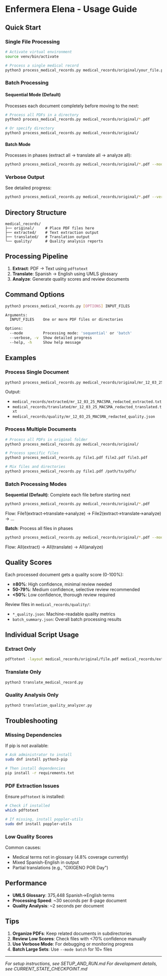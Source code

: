 # Enfermera Elena - Usage Guide

## Quick Start

### Single File Processing
```bash
# Activate virtual environment
source venv/bin/activate

# Process a single medical record
python3 process_medical_records.py medical_records/original/your_file.pdf
```

### Batch Processing

#### Sequential Mode (Default)
Processes each document completely before moving to the next:
```bash
# Process all PDFs in a directory
python3 process_medical_records.py medical_records/original/*.pdf

# Or specify directory
python3 process_medical_records.py medical_records/original/
```

#### Batch Mode
Processes in phases (extract all → translate all → analyze all):
```bash
python3 process_medical_records.py medical_records/original/*.pdf --mode batch
```

### Verbose Output
See detailed progress:
```bash
python3 process_medical_records.py medical_records/original/*.pdf --verbose
```

## Directory Structure

```
medical_records/
├── original/     # Place PDF files here
├── extracted/    # Text extraction output
├── translated/   # Translation output
└── quality/      # Quality analysis reports
```

## Processing Pipeline

1. **Extract**: PDF → Text using `pdftotext`
2. **Translate**: Spanish → English using UMLS glossary
3. **Analyze**: Generate quality scores and review documents

## Command Options

```bash
python3 process_medical_records.py [OPTIONS] INPUT_FILES

Arguments:
  INPUT_FILES    One or more PDF files or directories

Options:
  --mode         Processing mode: 'sequential' or 'batch'
  --verbose, -v  Show detailed progress
  --help, -h     Show help message
```

## Examples

### Process Single Document
```bash
python3 process_medical_records.py medical_records/original/mr_12_03_25_MACSMA_redacted.pdf
```
Output:
- `medical_records/extracted/mr_12_03_25_MACSMA_redacted_extracted.txt`
- `medical_records/translated/mr_12_03_25_MACSMA_redacted_translated.txt`
- `medical_records/quality/mr_12_03_25_MACSMA_redacted_quality.json`

### Process Multiple Documents
```bash
# Process all PDFs in original folder
python3 process_medical_records.py medical_records/original/

# Process specific files
python3 process_medical_records.py file1.pdf file2.pdf file3.pdf

# Mix files and directories
python3 process_medical_records.py file1.pdf /path/to/pdfs/
```

### Batch Processing Modes

**Sequential (Default)**: Complete each file before starting next
```bash
python3 process_medical_records.py medical_records/original/*.pdf
```
Flow: File1(extract→translate→analyze) → File2(extract→translate→analyze) → ...

**Batch**: Process all files in phases
```bash
python3 process_medical_records.py medical_records/original/*.pdf --mode batch
```
Flow: All(extract) → All(translate) → All(analyze)

## Quality Scores

Each processed document gets a quality score (0-100%):
- **≥80%**: High confidence, minimal review needed
- **50-79%**: Medium confidence, selective review recommended
- **<50%**: Low confidence, thorough review required

Review files in `medical_records/quality/`:
- `*_quality.json`: Machine-readable quality metrics
- `batch_summary.json`: Overall batch processing results

## Individual Script Usage

### Extract Only
```bash
pdftotext -layout medical_records/original/file.pdf medical_records/extracted/file_extracted.txt
```

### Translate Only
```bash
python3 translate_medical_record.py
```

### Quality Analysis Only
```bash
python3 translation_quality_analyzer.py
```

## Troubleshooting

### Missing Dependencies
If pip is not available:
```bash
# Ask administrator to install
sudo dnf install python3-pip

# Then install dependencies
pip install -r requirements.txt
```

### PDF Extraction Issues
Ensure `pdftotext` is installed:
```bash
# Check if installed
which pdftotext

# If missing, install poppler-utils
sudo dnf install poppler-utils
```

### Low Quality Scores
Common causes:
- Medical terms not in glossary (4.8% coverage currently)
- Mixed Spanish-English in output
- Partial translations (e.g., "OXIGENO POR Day")

## Performance

- **UMLS Glossary**: 375,448 Spanish→English terms
- **Processing Speed**: ~30 seconds per 8-page document
- **Quality Analysis**: ~2 seconds per document

## Tips

1. **Organize PDFs**: Keep related documents in subdirectories
2. **Review Low Scores**: Check files with <70% confidence manually
3. **Use Verbose Mode**: For debugging or monitoring progress
4. **Batch Large Sets**: Use `--mode batch` for 10+ files

---
*For setup instructions, see SETUP_AND_RUN.md*
*For development details, see CURRENT_STATE_CHECKPOINT.md*